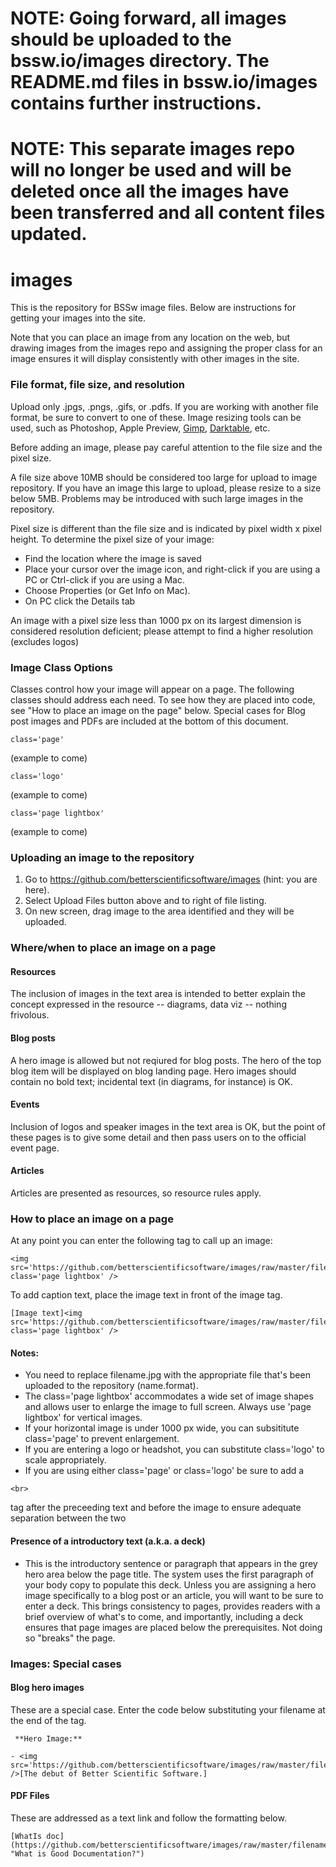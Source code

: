 # NOTE: Going forward, all images should be uploaded to the bssw.io/images directory. The README.md files in bssw.io/images contains further instructions.

# NOTE: This separate images repo will no longer be used and will be deleted once all the images have been transferred and all content files updated.

# images
This is the repository for BSSw image files. Below are instructions for getting your images into the site. 

Note that you can place an image from any location on the web, but drawing images from the images repo and assigning the proper class for an image ensures it will display consistently with other images in the site. 

### File format, file size, and resolution

Upload only .jpgs, .pngs, .gifs, or .pdfs. If you are working with another file format, be sure to convert to one of these. Image resizing tools can be used, such as Photoshop, Apple Preview, [Gimp](https://www.gimp.org/downloads/), [Darktable](http://www.darktable.org), etc. 

Before adding an image, please pay careful attention to the file size and the pixel size. 

A file size above 10MB should be considered too large for upload to image repository. If you have an image this large to upload, please resize to a size below 5MB. Problems may be introduced with such large images in the repository. 

Pixel size is different than the file size and is indicated by pixel width x pixel height. To determine the pixel size of your image:
* Find the location where the image is saved
* Place your cursor over the image icon, and right-click if you are using a PC or Ctrl-click if you are using a Mac.
* Choose Properties (or Get Info on Mac).
* On PC click the Details tab

An image with a pixel size less than 1000 px on its largest dimension is considered resolution deficient; please attempt to find a higher resolution (excludes logos)

### Image Class Options

Classes control how your image will appear on a page. The following classes should address each need. To see how they are placed into code, see "How to place an image on the page" below. Special cases for Blog post images and PDFs are included at the bottom of this document.
```
class='page' 
```
(example to come)
```
class='logo' 
```
(example to come)
```
class='page lightbox' 
```
(example to come)

### Uploading an image to the repository
1. Go to https://github.com/betterscientificsoftware/images (hint: you are here).
2. Select Upload Files button above and to right of file listing.
3. On new screen, drag image to the area identified and they will be uploaded.

### Where/when to place an image on a page
#### Resources 
The inclusion of images in the text area is intended to better explain the concept expressed in the resource -- diagrams, data viz --  nothing frivolous.
#### Blog posts
A hero image is allowed but not reqiured for blog posts. The hero of the top blog item will be displayed on blog landing page. Hero images should contain no bold text; incidental text (in diagrams, for instance) is OK.
#### Events 
Inclusion of logos and speaker images in the text area is OK, but the point of these pages is to give some detail and then pass users on to the official event page.
#### Articles 
Articles are presented as resources, so resource rules apply.

### How to place an image on a page
At any point you can enter the following tag to call up an image:
```
<img src='https://github.com/betterscientificsoftware/images/raw/master/filename.jpg' class='page lightbox' />
```

To add caption text, place the image text in front of the image tag.

```
[Image text]<img src='https://github.com/betterscientificsoftware/images/raw/master/filename.jpg' class='page lightbox' />
```

#### Notes: 
* You need to replace filename.jpg with the appropriate file that's been uploaded to the repository (name.format).
* The class='page lightbox' accommodates a wide set of image shapes and allows user to enlarge the image to full screen. Always use 'page lightbox' for vertical images.
* If your horizontal image is under 1000 px wide, you can subsititute class='page' to prevent enlargement. 
* If you are entering a logo or headshot, you can substitute class='logo' to scale appropriately.
* If you are using either class='page' or class='logo' be sure to add a 
```
<br> 
```
tag after the preceeding text and before the image to ensure adequate separation between the two

#### Presence of a introductory text (a.k.a. a deck)
* This is the introductory sentence or paragraph that appears in the grey hero area below the page title. The system uses the first paragraph of your body copy to populate this deck. Unless you are assigning a hero image specifically to a blog post or an article, you will want to be sure to enter a deck. This brings consistency to pages, provides readers with a brief overview of what's to come, and importantly, including a deck ensures that page images are placed below the prerequisites. Not doing so "breaks" the page. 

### Images: Special cases
#### Blog hero images
These are a special case. Enter the code below substituting your filename at the end of the tag.

```
 **Hero Image:**
 
- <img src='https://github.com/betterscientificsoftware/images/raw/master/filename.png' />[The debut of Better Scientific Software.]
```

#### PDF Files
These are addressed as a text link and follow the formatting below. 
```
[WhatIs doc](https://github.com/betterscientificsoftware/images/raw/master/filename.pdf "What is Good Documentation?")
```
